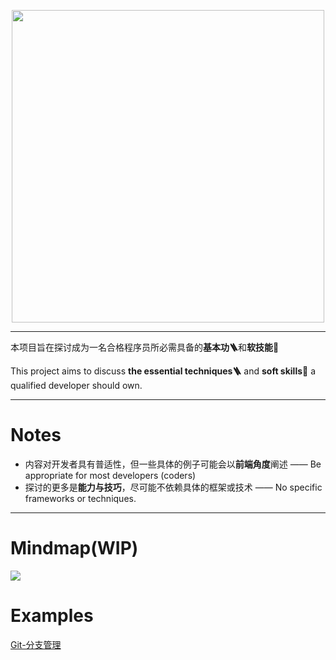 <p align="center">
  <a href="https://chrome.google.com/webstore/detail/context-note/enmeffcefbiehghanidhebgiccljmncl?hl=zh-CN" target="_blank">
    <img width="500" src="https://s3.us-west-2.amazonaws.com/secure.notion-static.com/946404d0-58aa-456b-bb03-8853aa60d398/banner2.jpg?X-Amz-Algorithm=AWS4-HMAC-SHA256&X-Amz-Content-Sha256=UNSIGNED-PAYLOAD&X-Amz-Credential=AKIAT73L2G45EIPT3X45%2F20220412%2Fus-west-2%2Fs3%2Faws4_request&X-Amz-Date=20220412T100951Z&X-Amz-Expires=86400&X-Amz-Signature=a6bc58e04a99f4f3efa155aa42ba96d413e8db8f6e7a2b207b6f1c75a02e80b3&X-Amz-SignedHeaders=host&response-content-disposition=filename%20%3D%22banner2.jpg%22&x-id=GetObject">
  </a>
  <br>
</p>

------
<p > 本项目旨在探讨成为一名合格程序员所必需具备的<strong>基本功🪜</strong>和<strong>软技能🔧</strong></p>
<p > This project aims to discuss <strong>the essential techniques🪜</strong> and <strong>soft skills🔧</strong> a qualified developer should own.</p>

------
# Notes
- 内容对开发者具有普适性，但一些具体的例子可能会以**前端角度**阐述 —— Be appropriate for most developers (coders)
- 探讨的更多是**能力与技巧**，尽可能不依赖具体的框架或技术 —— No specific frameworks or techniques.
------

# Mindmap(WIP)
<img src="https://user-images.githubusercontent.com/7123136/163100532-8ae85c8a-9cbd-45fd-8f57-bea53dd3bb33.svg">

# Examples

[Git-分支管理](https://www.notion.so/blockxyz/Git-87710cc94425446b9a377ca44291ff24)
